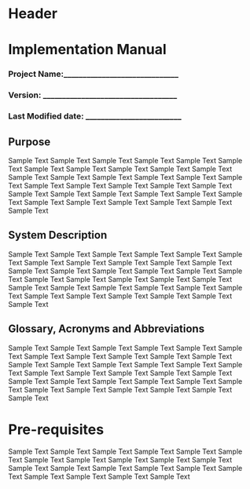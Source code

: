 <!-- TITLE: Wish Grid - Development Documentation V1.0 -->
<!-- SUBTITLE: A quick summary of Wish Grid Development Documentation V1.0 -->

# Header
# Implementation Manual
### Project Name:______________________________
### Version: ___________________________________
### Last Modified date: _________________________

## Purpose
Sample Text Sample Text Sample Text Sample Text Sample Text Sample Text Sample Text Sample Text Sample Text Sample Text Sample Text Sample Text Sample Text Sample Text Sample Text Sample Text Sample Text Sample Text Sample Text Sample Text Sample Text Sample Text Sample Text Sample Text Sample Text Sample Text Sample Text Sample Text Sample Text Sample Text Sample Text Sample Text Sample Text Sample Text 
## System Description
Sample Text Sample Text Sample Text Sample Text Sample Text Sample Text Sample Text Sample Text Sample Text Sample Text Sample Text Sample Text Sample Text Sample Text Sample Text Sample Text Sample Text Sample Text Sample Text Sample Text Sample Text Sample Text Sample Text Sample Text Sample Text Sample Text Sample Text Sample Text Sample Text Sample Text Sample Text Sample Text Sample Text Sample Text 

## Glossary, Acronyms and Abbreviations
Sample Text Sample Text Sample Text Sample Text Sample Text Sample Text Sample Text Sample Text Sample Text Sample Text Sample Text Sample Text Sample Text Sample Text Sample Text Sample Text Sample Text Sample Text Sample Text Sample Text Sample Text Sample Text Sample Text Sample Text Sample Text Sample Text Sample Text Sample Text Sample Text Sample Text Sample Text Sample Text Sample Text Sample Text 
# Pre-requisites
Sample Text Sample Text Sample Text Sample Text Sample Text Sample Text Sample Text Sample Text Sample Text Sample Text Sample Text Sample Text Sample Text Sample Text Sample Text Sample Text Sample Text Sample Text Sample Text Sample Text Sample Text 
